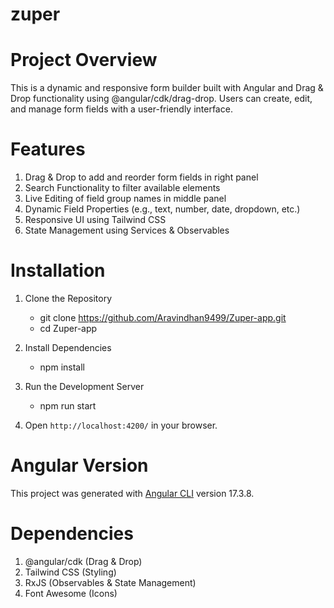 # zuper

# Project Overview

This is a dynamic and responsive form builder built with Angular and Drag & Drop functionality using @angular/cdk/drag-drop. Users can create, edit, and manage form fields with a user-friendly interface.

# Features

1. Drag & Drop to add and reorder form fields in right panel
2. Search Functionality to filter available elements
3. Live Editing of field group names in middle panel
4. Dynamic Field Properties (e.g., text, number, date, dropdown, etc.)
5. Responsive UI using Tailwind CSS
6. State Management using Services & Observables

# Installation

1. Clone the Repository

    - git clone https://github.com/Aravindhan9499/Zuper-app.git
    - cd Zuper-app

2. Install Dependencies

    - npm install

3. Run the Development Server

    - npm run start

4. Open `http://localhost:4200/` in your browser.


# Angular Version

This project was generated with [Angular CLI](https://github.com/angular/angular-cli) version 17.3.8.

# Dependencies

1. @angular/cdk (Drag & Drop)
2. Tailwind CSS (Styling)
3. RxJS (Observables & State Management)
4. Font Awesome (Icons)

